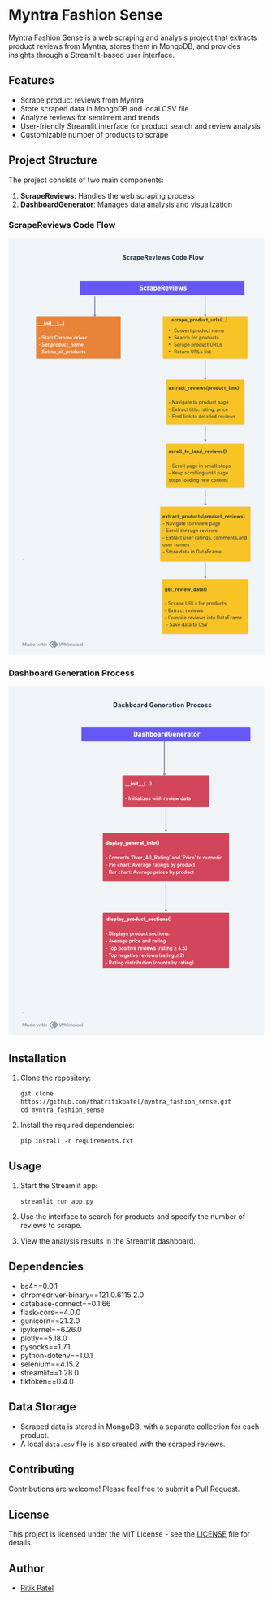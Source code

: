 # Myntra Fashion Sense

Myntra Fashion Sense is a web scraping and analysis project that extracts product reviews from Myntra, stores them in MongoDB, and provides insights through a Streamlit-based user interface.

## Features

- Scrape product reviews from Myntra
- Store scraped data in MongoDB and local CSV file
- Analyze reviews for sentiment and trends
- User-friendly Streamlit interface for product search and review analysis
- Customizable number of products to scrape

## Project Structure

The project consists of two main components:

1. **ScrapeReviews**: Handles the web scraping process
2. **DashboardGenerator**: Manages data analysis and visualization

### ScrapeReviews Code Flow

![ScrapeReviews Code Flow](https://github.com/thatritikpatel/myntra_fashion_sense/blob/main/scrape%20code%20flow.png)

### Dashboard Generation Process

![Dashboard Generation Process](https://github.com/thatritikpatel/myntra_fashion_sense/blob/main/generate%20data%20report.png)

## Installation

1. Clone the repository:
   ```
   git clone https://github.com/thatritikpatel/myntra_fashion_sense.git
   cd myntra_fashion_sense
   ```

2. Install the required dependencies:
   ```
   pip install -r requirements.txt
   ```

## Usage

1. Start the Streamlit app:
   ```
   streamlit run app.py
   ```

2. Use the interface to search for products and specify the number of reviews to scrape.

3. View the analysis results in the Streamlit dashboard.

## Dependencies

- bs4==0.0.1
- chromedriver-binary==121.0.6115.2.0
- database-connect==0.1.66
- flask-cors==4.0.0
- gunicorn==21.2.0
- ipykernel==6.26.0
- plotly==5.18.0
- pysocks==1.7.1
- python-dotenv==1.0.1
- selenium==4.15.2
- streamlit==1.28.0
- tiktoken==0.4.0

## Data Storage

- Scraped data is stored in MongoDB, with a separate collection for each product.
- A local `data.csv` file is also created with the scraped reviews.

## Contributing

Contributions are welcome! Please feel free to submit a Pull Request.

## License

This project is licensed under the MIT License - see the [LICENSE](LICENSE) file for details.


## Author
- [Ritik Patel](ritik.patel129@gmail.com)